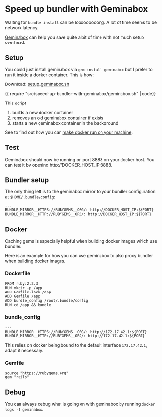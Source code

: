 # Speed up bundler with Geminabox

Waiting for `bundle install` can be looooooooong. A lot of time seems to be network latency.

[Geminabox](https://rubygems.org/gems/geminabox) can help you save quite a bit of time with not much setup overhead.

## Setup

You could just install geminabox via `gem install geminabox` but I prefer to run it inside a docker container. This is how:

Download: [setup_geminabox.sh](setup_geminabox.sh)

{{ require "src/speed-up-bundler-with-geminabox/geminabox.sh" | code}}

This script

1. builds a new docker container
2. removes an old geminabox container if exists
3. starts a new geminabox container in the background

See to find out how you can [make docker run on your machine](https://docs.docker.com/).

## Test

Geminabox should now be running on port 8888 on your docker host. You can test it by opening http://DOCKER_HOST_IP:8888.

## Bundler setup

The only thing left is to the geminabox mirror to your bundler configuration at `$HOME/.bundle/config`:

	---
	BUNDLE_MIRROR__HTTPS://RUBYGEMS__ORG/: http://DOCKER_HOST_IP:${PORT}
	BUNDLE_MIRROR__HTTP://RUBYGEMS__ORG/: http://DOCKER_HOST_IP:${PORT}


## Docker

Caching gems is especially helpful when building docker images which use bundler. 

Here is an example for how you can use geminabox to also proxy bundler when building docker images.


### Dockerfile

	FROM ruby:2.2.3
	RUN mkdir -p /app
	ADD Gemfile.lock /app
	ADD Gemfile /app
	ADD bundle_config /root/.bundle/config
	RUN cd /app && bundle


### bundle_config
	---
	BUNDLE_MIRROR__HTTPS://RUBYGEMS__ORG/: http://172.17.42.1:${PORT}
	BUNDLE_MIRROR__HTTP://RUBYGEMS__ORG/: http://172.17.42.1:${PORT}

This relies on docker being bound to the default interface `172.17.42.1`, adapt if necessary.


### Gemfile

	source "https://rubygems.org"
	gem "rails"


## Debug

You can always debug what is going on with geminabox by running `docker logs -f geminabox`.
